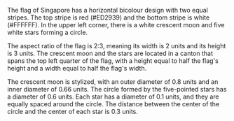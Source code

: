 The flag of Singapore has a horizontal bicolour design with two equal stripes. The top stripe is red (#ED2939) and the bottom stripe is white (#FFFFFF). In the upper left corner, there is a white crescent moon and five white stars forming a circle.

The aspect ratio of the flag is 2:3, meaning its width is 2 units and its height is 3 units. The crescent moon and the stars are located in a canton that spans the top left quarter of the flag, with a height equal to half the flag's height and a width equal to half the flag's width.

The crescent moon is stylized, with an outer diameter of 0.8 units and an inner diameter of 0.66 units. The circle formed by the five-pointed stars has a diameter of 0.6 units. Each star has a diameter of 0.1 units, and they are equally spaced around the circle. The distance between the center of the circle and the center of each star is 0.3 units.